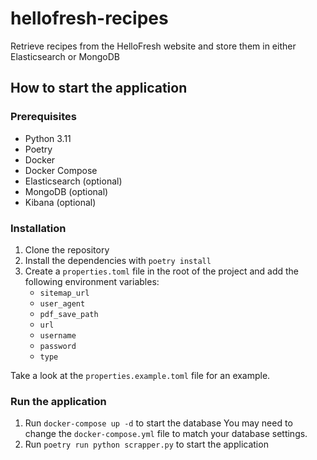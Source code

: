 # hellofresh-recipes
Retrieve recipes from the HelloFresh website and store them in either Elasticsearch or MongoDB

## How to start the application
### Prerequisites
* Python 3.11
* Poetry
* Docker
* Docker Compose
* Elasticsearch (optional)
* MongoDB (optional)
* Kibana (optional)

### Installation
1. Clone the repository
2. Install the dependencies with `poetry install`
3. Create a `properties.toml` file in the root of the project and add the following environment variables:
    * `sitemap_url`
    * `user_agent`
    * `pdf_save_path`
    * `url`
    * `username`
    * `password`
    * `type`
   
Take a look at the `properties.example.toml` file for an example.

### Run the application
1. Run `docker-compose up -d` to start the database
You may need to change the `docker-compose.yml` file to match your database settings.
2. Run `poetry run python scrapper.py` to start the application
